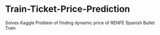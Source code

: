 # Train-Ticket-Price-Prediction
Solves Kaggle Problem of finding dynamic price of RENFE Spanish Bullet Train
